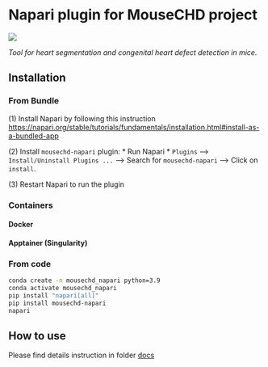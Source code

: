 # Napari plugin for MouseCHD project

![](https://raw.githubusercontent.com/hnguyentt/mousechd-napari/master/assets/demo.gif)

*Tool for heart segmentation and congenital heart defect detection in mice.*

## Installation
### From Bundle
(1) Install Napari by following this instruction https://napari.org/stable/tutorials/fundamentals/installation.html#install-as-a-bundled-app

(2) Install `mousechd-napari` plugin:
    * Run Napari
    * `Plugins` --> `Install/Uninstall Plugins ...` --> Search for `mousechd-napari` --> Click on `install`.

(3) Restart Napari to run the plugin


### Containers
#### Docker

#### Apptainer (Singularity)


### From code
```bash
conda create -n mousechd_napari python=3.9
conda activate mousechd_napari
pip install "napari[all]"
pip install mousechd-napari
napari
```

## How to use
Please find details instruction in folder [docs](https://github.com/hnguyentt/mousechd-napari/tree/master/docs)